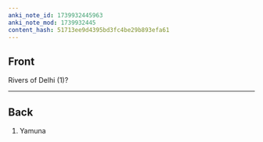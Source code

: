 ```yaml
---
anki_note_id: 1739932445963
anki_note_mod: 1739932445
content_hash: 51713ee9d4395bd3fc4be29b893efa61
---
```


## Front

Rivers of Delhi (1)?

<hr/>

## Back

1. Yamuna